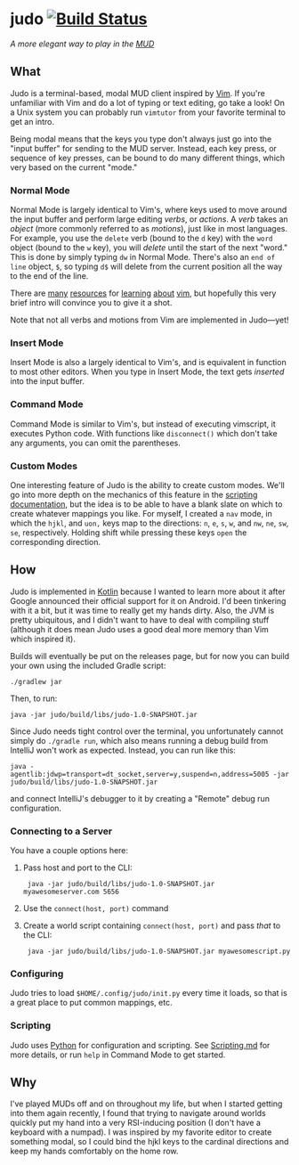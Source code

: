 judo [![Build Status](http://img.shields.io/travis/dhleong/judo.svg?style=flat)](https://travis-ci.org/dhleong/judo)
====

*A more elegant way to play in the [MUD][1]*

## What

Judo is a terminal-based, modal MUD client inspired by [Vim][2].  If you're unfamiliar
with Vim and do a lot of typing or text editing, go take a look! On a Unix system you
can probably run `vimtutor` from your favorite terminal to get an intro.

Being modal means that the keys you type don't always just go into the "input buffer"
for sending to the MUD server. Instead, each key press, or sequence of key presses,
can be bound to do many different things, which very based on the current "mode."

### Normal Mode

Normal Mode is largely identical to Vim's, where keys used to move around the input
buffer and perform large editing *verbs*, or *actions*. A *verb* takes an *object*
(more commonly referred to as *motions*), just like in most languages. For example,
you use the `delete` verb (bound to the `d` key) with the `word` object (bound to
the `w` key), you will *delete* until the start of the next "word." This is done by
simply typing `dw` in Normal Mode. There's also an `end of line` object, `$`, so
typing `d$` will delete from the current position all the way to the end of the line.

There are [many][3] [resources][4] for [learning][5] [about][6] [vim][7], but
hopefully this very brief intro will convince you to give it a shot.

Note that not all verbs and motions from Vim are implemented in Judo—yet!

### Insert Mode

Insert Mode is also a largely identical to Vim's, and is equivalent in function to
most other editors. When you type in Insert Mode, the text gets *inserted* into the
input buffer.

### Command Mode

Command Mode is similar to Vim's, but instead of executing vimscript, it executes
Python code. With functions like `disconnect()` which don't take any arguments, you
can omit the parentheses.

### Custom Modes

One interesting feature of Judo is the ability to create custom modes. We'll go
into more depth on the mechanics of this feature in the [scripting documentation][10],
but the idea is to be able to have a blank slate on which to create whatever
mappings you like. For myself, I created a `nav` mode, in which the `hjkl`, and `uon,`
keys map to the directions: `n`, `e`, `s`, `w`, and `nw`, `ne`, `sw`, `se`,
respectively. Holding shift while pressing these keys `open` the corresponding
direction.


## How

Judo is implemented in [Kotlin][8] because I wanted to learn more about it after Google
announced their official support for it on Android. I'd been tinkering with it a bit,
but it was time to really get my hands dirty. Also, the JVM is pretty ubiquitous,
and I didn't want to have to deal with compiling stuff (although it does mean Judo
uses a good deal more memory than Vim which inspired it).

Builds will eventually be put on the releases page, but for now you can build your
own using the included Gradle script:

    ./gradlew jar

Then, to run:

    java -jar judo/build/libs/judo-1.0-SNAPSHOT.jar

Since Judo needs tight control over the terminal, you unfortunately cannot simply
do `./gradle run`, which also means running a debug build from IntelliJ won't work
as expected. Instead, you can run like this:

    java -agentlib:jdwp=transport=dt_socket,server=y,suspend=n,address=5005 -jar judo/build/libs/judo-1.0-SNAPSHOT.jar

and connect IntelliJ's debugger to it by creating a "Remote" debug run configuration.

### Connecting to a Server

You have a couple options here:

1. Pass host and port to the CLI:

        java -jar judo/build/libs/judo-1.0-SNAPSHOT.jar myawesomeserver.com 5656

2. Use the `connect(host, port)` command

3. Create a world script containing `connect(host, port)` and pass *that* to the CLI:

        java -jar judo/build/libs/judo-1.0-SNAPSHOT.jar myawesomescript.py

### Configuring

Judo tries to load `$HOME/.config/judo/init.py` every time it loads, so that is a
great place to put common mappings, etc.

### Scripting

Judo uses [Python][9] for configuration and scripting. See [Scripting.md][11] for more
details, or run `help` in Command Mode to get started.


## Why

I've played MUDs off and on throughout my life, but when I started getting into them
again recently, I found that trying to navigate around worlds quickly put my hand
into a very RSI-inducing position (I don't have a keyboard with a numpad). I was
inspired by my favorite editor to create something modal, so I could bind the hjkl
keys to the cardinal directions and keep my hands comfortably on the home row.


[1]: https://en.wikipedia.org/wiki/MUD
[2]: http://www.vim.org/
[3]: http://yannesposito.com/Scratch/en/blog/Learn-Vim-Progressively/
[4]: https://stackoverflow.com/a/1220118
[5]: http://derekwyatt.org/vim/tutorials/
[6]: https://medium.com/usevim
[7]: http://vimcasts.org/
[8]: https://kotlinlang.org/
[9]: https://www.python.org/
[10]: ./docs/Scripting.md#custom-modes
[11]: ./docs/Scripting.md
